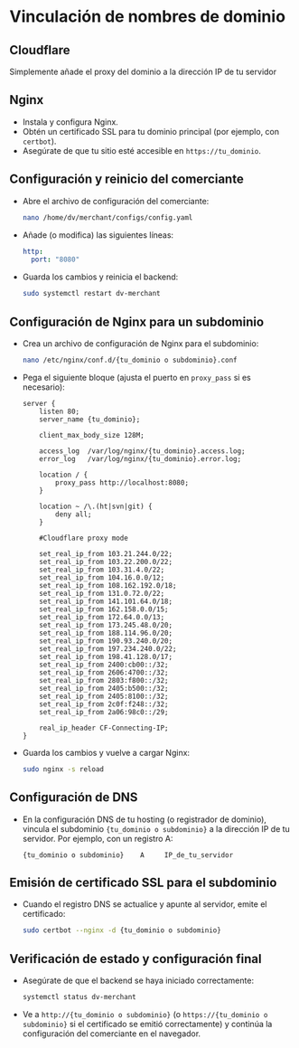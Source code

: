 # Vinculación de nombres de dominio

## Cloudflare

Simplemente añade el proxy del dominio a la dirección IP de tu servidor

## Nginx

- Instala y configura Nginx.
- Obtén un certificado SSL para tu dominio principal (por ejemplo, con `certbot`).
- Asegúrate de que tu sitio esté accesible en `https://tu_dominio`.

## Configuración y reinicio del comerciante

- Abre el archivo de configuración del comerciante:

  ```bash
  nano /home/dv/merchant/configs/config.yaml
  ```

- Añade (o modifica) las siguientes líneas:

  ```yaml
  http:
    port: "8080"
  ```

- Guarda los cambios y reinicia el backend:

  ```bash
  sudo systemctl restart dv-merchant
  ```

## Configuración de Nginx para un subdominio

- Crea un archivo de configuración de Nginx para el subdominio:

  ```bash
  nano /etc/nginx/conf.d/{tu_dominio o subdominio}.conf
  ```

- Pega el siguiente bloque (ajusta el puerto en `proxy_pass` si es necesario):

  ```nginx
  server {
      listen 80;
      server_name {tu_dominio};

      client_max_body_size 128M;

      access_log  /var/log/nginx/{tu_dominio}.access.log;
      error_log   /var/log/nginx/{tu_dominio}.error.log;

      location / {
          proxy_pass http://localhost:8080;
      }

      location ~ /\.(ht|svn|git) {
          deny all;
      }

      #Cloudflare proxy mode

      set_real_ip_from 103.21.244.0/22;
      set_real_ip_from 103.22.200.0/22;
      set_real_ip_from 103.31.4.0/22;
      set_real_ip_from 104.16.0.0/12;
      set_real_ip_from 108.162.192.0/18;
      set_real_ip_from 131.0.72.0/22;
      set_real_ip_from 141.101.64.0/18;
      set_real_ip_from 162.158.0.0/15;
      set_real_ip_from 172.64.0.0/13;
      set_real_ip_from 173.245.48.0/20;
      set_real_ip_from 188.114.96.0/20;
      set_real_ip_from 190.93.240.0/20;
      set_real_ip_from 197.234.240.0/22;
      set_real_ip_from 198.41.128.0/17;
      set_real_ip_from 2400:cb00::/32;
      set_real_ip_from 2606:4700::/32;
      set_real_ip_from 2803:f800::/32;
      set_real_ip_from 2405:b500::/32;
      set_real_ip_from 2405:8100::/32;
      set_real_ip_from 2c0f:f248::/32;
      set_real_ip_from 2a06:98c0::/29;

      real_ip_header CF-Connecting-IP;
  }
  ```

- Guarda los cambios y vuelve a cargar Nginx:

  ```bash
  sudo nginx -s reload
  ```

## Configuración de DNS

- En la configuración DNS de tu hosting (o registrador de dominio), vincula el subdominio `{tu_dominio o subdominio}` a la dirección IP de tu servidor. Por ejemplo, con un registro A:

  ```
  {tu_dominio o subdominio}    A     IP_de_tu_servidor
  ```

##  Emisión de certificado SSL para el subdominio

- Cuando el registro DNS se actualice y apunte al servidor, emite el certificado:

  ```bash
  sudo certbot --nginx -d {tu_dominio o subdominio}
  ```

## Verificación de estado y configuración final

- Asegúrate de que el backend se haya iniciado correctamente:

  ```bash
  systemctl status dv-merchant
  ```

- Ve a `http://{tu_dominio o subdominio}` (o `https://{tu_dominio o subdominio}` si el certificado se emitió correctamente) y continúa la configuración del comerciante en el navegador.
